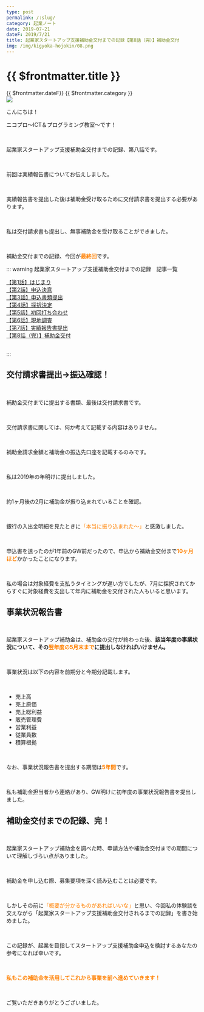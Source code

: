 ```yaml
---
type: post
permalink: /:slug/
category: 起業ノート
date: 2019-07-21
dateF: 2019/7/21
title: 起業家スタートアップ支援補助金交付までの記録【第8話（完）】補助金交付
img: /img/kigyoka-hojokin/08.png
---
```


# {{ $frontmatter.title }}

<div>
<span class="post-date">{{ $frontmatter.dateF}}</span>
<span class="post-category">{{ $frontmatter.category }}</span>
</div>

<img class="post-in-image" src="/img/kigyoka-hojokin/08.png"/>

こんにちは！

ニコプロ～ICT＆プログラミング教室～です！

<br>

起業家スタートアップ支援補助金交付までの記録、第八話です。

<br>

前回は実績報告書についてお伝えしました。

<br>

実績報告書を提出した後は補助金受け取るために交付請求書を提出する必要があります。

<br>

私は交付請求書も提出し、無事補助金を受け取ることができました。

<br>

補助金交付までの記録、今回が<font color="#ff8000">**最終回**</font>です。

::: warning 起業家スタートアップ支援補助金交付までの記録　記事一覧
<br>

[【第1話】はじまり](/kigyoka-hojokin-1/)  
[【第2話】申込決意](/kigyoka-hojokin-2/)  
[【第3話】申込書類提出](/kigyoka-hojokin-3/)  
[【第4話】採択決定](/kigyoka-hojokin-4/)  
[【第5話】初回打ち合わせ](/kigyoka-hojokin-5/)  
[【第6話】現地調査](/kigyoka-hojokin-6/)  
[【第7話】実績報告書提出](/kigyoka-hojokin-7/)  
[【第8話（完）】補助金交付](/kigyoka-hojokin-8/)  

<br>
:::

## 交付請求書提出→振込確認！

<br>

補助金交付までに提出する書類、最後は交付請求書です。

<br>

交付請求書に関しては、何か考えて記載する内容はありません。

<br>

補助金請求金額と補助金の振込先口座を記載するのみです。

<br>

私は2019年の年明けに提出しました。

<br>

約1ヶ月後の2月に補助金が振り込まれていることを確認。

<br>

銀行の入出金明細を見たときに<font color="#ff8000">「本当に振り込まれた～」</font>と感激しました。

<br>

申込書を送ったのが1年前のGW前だったので、申込から補助金交付まで<font color="#ff8000">**10ヶ月ほど**</font>かかったことになります。

<br>

私の場合は対象経費を支払うタイミングが遅い方でしたが、7月に採択されてからすぐに対象経費を支出して年内に補助金を交付された人もいると思います。

## 事業状況報告書

<br>

起業家スタートアップ補助金は、補助金の交付が終わった後、**該当年度の事業状況について、その<font color="#ff8000">翌年度の5月末まで</font>に提出しなければいけません。**

<br>

事業状況は以下の内容を前期分と今期分記載します。

<br>

- 売上高
- 売上原価
- 売上総利益
- 販売管理費
- 営業利益
- 従業員数
- 積算根拠

<br>

なお、事業状況報告書を提出する期間は<font color="#ff8000">**5年間**</font>です。

<br>

私も補助金担当者から連絡があり、GW明けに初年度の事業状況報告書を提出しました。

## 補助金交付までの記録、完！

<br>

起業家スタートアップ補助金を調べた時、申請方法や補助金交付までの期間について理解しづらい点がありました。

<br>

補助金を申し込む際、募集要項を深く読み込むことは必要です。

<br>

しかしその前に<font color="#ff8000">「概要が分かるものがあればいいな」</font>と思い、今回私の体験談を交えながら「起業家スタートアップ支援補助金交付されるまでの記録」を書き始めました。

<br>

この記録が、起業を目指してスタートアップ支援補助金申込を検討するあなたの参考になれば幸いです。

<br>

**<font color="#ff8000">私もこの補助金を活用してこれから事業を前へ進めていきます！</font>**

<br>

ご覧いただきありがとうございました。
